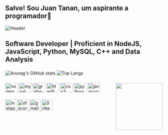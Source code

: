 <h2 align="left">Salve! Sou Juan Tanan, um aspirante a programador🐧</h2>

![Header](https://media.licdn.com/dms/image/v2/D4D16AQEeEX745Uu5cA/profile-displaybackgroundimage-shrink_350_1400/profile-displaybackgroundimage-shrink_350_1400/0/1721914980851?e=1749081600&v=beta&t=5Ghma5wpf0ssC9FPr8jsc-8Ok-Zn1ZF9ajEhjZAFX2I)

<h2 aling="lef">Software Developer | Proficient in NodeJS, JavaScript, Python, MySQL, C++ and Data Analysis</h2>

###

![Anurag's GitHub stats](https://github-readme-stats.vercel.app/api?username=JCTanan&show_icons=true&theme=transparent)
![Top Langs](https://github-readme-stats.vercel.app/api/top-langs/?username=JCTanan&layout=compact)

###

<img align="right" height="150" src="https://media1.tenor.com/m/NH0OHBLiEGYAAAAC/solo-leveling.gif"  />

###

<div align="left">
  <img align="center" height="30" width="40" src="https://cdn.jsdelivr.net/gh/devicons/devicon/icons/nodejs/nodejs-original.svg" alt="nodejs logo"  />
  <img align="center" height="30" width="40" src="https://cdn.jsdelivr.net/gh/devicons/devicon/icons/mysql/mysql-original.svg" alt="mysql logo"  />
  <img align="center" height="30" width="40" src="https://cdn.jsdelivr.net/gh/devicons/devicon/icons/grafana/grafana-original.svg" alt="grafana logo"  />
  <img align="center" height="30" width="40" src="https://cdn.jsdelivr.net/gh/devicons/devicon/icons/html5/html5-original.svg" height="30" alt="html5 logo"  />
  <img align="center" height="30" width="40" src="https://cdn.jsdelivr.net/gh/devicons/devicon/icons/css3/css3-original.svg" alt="css3 logo"  />
  <img align="center" height="30" width="40" src="https://cdn.jsdelivr.net/gh/devicons/devicon/icons/python/python-original.svg" alt="python logo"  />
  <img align="center" height="30" width="40" src="https://cdn.jsdelivr.net/gh/devicons/devicon/icons/javascript/javascript-original.svg" alt="javascript logo"  />
  

</div>

###

<div align="left">
  <a href="https://www.instagram.com/jc_tanan/" target="_blank"><img src="https://img.shields.io/static/v1?message=Instagram&logo=instagram&label=&color=E4405F&logoColor=white&labelColor=&style=for-the-badge" height="35" alt="instagram logo"  />
  <a href="https://discord.com/channels/@me" target="_blank"><img src="https://img.shields.io/static/v1?message=Discord&logo=discord&label=&color=7289DA&logoColor=white&labelColor=&style=for-the-badge" height="35" alt="discord logo"  />
  <a href = "mailto:juancarlostanan@outlook.com"><img src="https://img.shields.io/static/v1?message=Gmail&logo=gmail&label=&color=D14836&logoColor=white&labelColor=&style=for-the-badge" height="35" alt="gmail logo"  />
  <a href="https://www.linkedin.com/in/juantanan/" target="_blank"><img src="https://img.shields.io/static/v1?message=LinkedIn&logo=linkedin&label=&color=0077B5&logoColor=white&labelColor=&style=for-the-badge" height="35" alt="linkedin logo"  />
</div>

###

